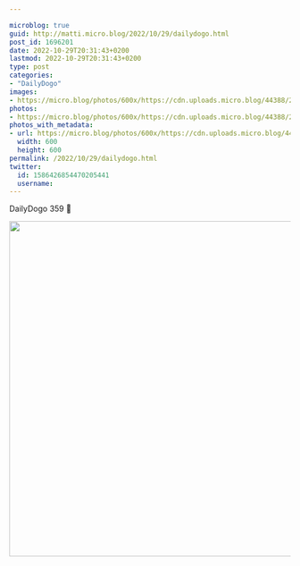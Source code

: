 ```yaml
---

microblog: true
guid: http://matti.micro.blog/2022/10/29/dailydogo.html
post_id: 1696201
date: 2022-10-29T20:31:43+0200
lastmod: 2022-10-29T20:31:43+0200
type: post
categories:
- "DailyDogo"
images:
- https://micro.blog/photos/600x/https://cdn.uploads.micro.blog/44388/2022/82a5d51b9b.jpg
photos:
- https://micro.blog/photos/600x/https://cdn.uploads.micro.blog/44388/2022/82a5d51b9b.jpg
photos_with_metadata:
- url: https://micro.blog/photos/600x/https://cdn.uploads.micro.blog/44388/2022/82a5d51b9b.jpg
  width: 600
  height: 600
permalink: /2022/10/29/dailydogo.html
twitter:
  id: 1586426854470205441
  username:
---
```

DailyDogo 359 🐶

<img src="https://micro.blog/photos/600x/https://blog.martin-haehnel.de/uploads/2022/82a5d51b9b.jpg" width="600" height="600" alt="" />
